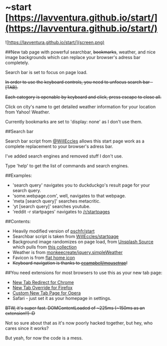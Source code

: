# ~start [https://lavventura.github.io/start/](https://lavventura.github.io/start/)

![https://lavventura.github.io/start/](screen.png)

##New tab page with powerful searchbar, ~~bookmarks~~, weather, and nice image backgrounds which can replace your browser's adress bar completely.



Search bar is set to focus on page load.

~~In order to use the keyboard controls, you need to unfocus search bar - [TAB].~~

~~Each category is openable by keyboard and click, press escape to close all.~~

Click on city's name to get detailed weather information for your location from Yahoo! Weather.

Currently bookmarks are set to 'display: none' as I don't use them.

##Search bar 

Search bar script from [@WillEccles](https://github.com/WillEccles) allows this start page work as a complete replacement to your browser's adress bar.

I've added search engines and removed stuff I don't use.

Type 'help' to get the list of commands and search engines.

##Examples:
- 'search query' navigates you to duckduckgo's result page for your search query.
- 'some.webpage.com', well, navigates to that webpage.
- 'meta [search query]' searches metacritic.
- 'yt [search query]' searches youtube.
- 'reddit -r startpages' navigates to [/r/startpages](https://reddit.com/r/startpages)

##Contents:
- Heavily modified version of [pschfr/start](https://github.com/pschfr/start)
- Searchbar script is taken from [WillEccles/startpage](https://github.com/WillEccles/startpage)
- Background image randomizes on page load, from [Unsplash Source](https://source.unsplash.com/) which pulls from [this collection](https://unsplash.com/collections/304263/)
- Weather is from [monkeecreate/jquery.simpleWeather](https://github.com/monkeecreate/jquery.simpleWeather)
- Favicon is from [flat home icon](http://www.iconarchive.com/show/100-flat-icons-by-graphicloads/home-icon.html)
- ~~Keyboard navigation is thanks to [ccampbell/mousetrap](https://github.com/ccampbell/mousetrap)!~~

##You need extensions for most browsers to use this as your new tab page:
- [New Tab Redirect for Chrome](https://chrome.google.com/webstore/detail/new-tab-redirect/icpgjfneehieebagbmdbhnlpiopdcmna)
- [New Tab Override for Firefox](https://addons.mozilla.org/en-US/firefox/addon/new-tab-override/)
- [Custom New Tab Page for Opera](https://addons.opera.com/en/extensions/details/custom-new-tab-page/)
- Safari - just set it as your homepage in settings.

~~BTW, it's super fast. DOMContentLoaded of ~225ms (~150ms as an extension!!) :D~~

Not so sure about that as it's now poorly hacked together, but hey, who cares since it works?

But yeah, for now the code is a mess.
